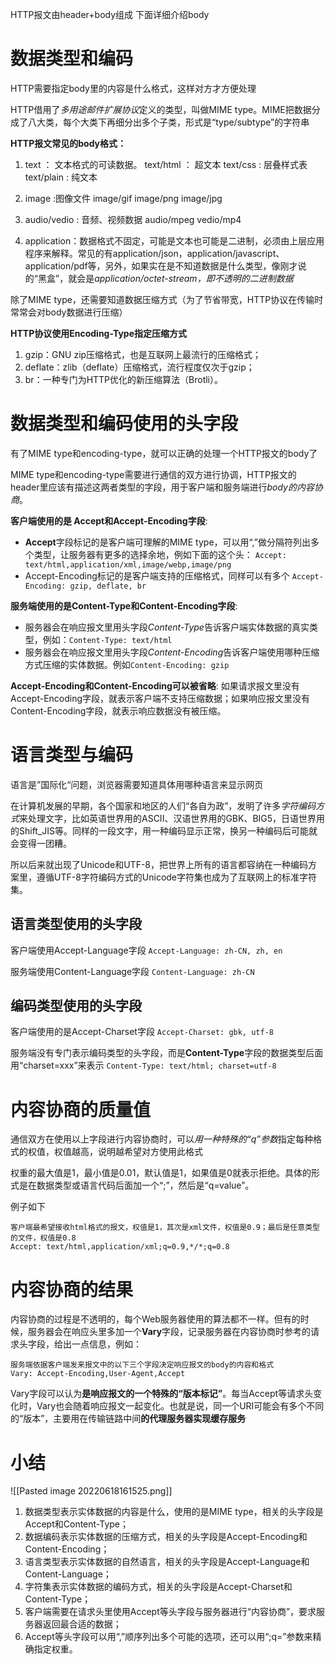 HTTP报文由header+body组成
下面详细介绍body


# 数据类型和编码
HTTP需要指定body里的内容是什么格式，这样对方才方便处理

HTTP借用了*多用途邮件扩展协议*定义的类型，叫做MIME type。MIME把数据分成了八大类，每个大类下再细分出多个子类，形式是“type/subtype”的字符串

**HTTP报文常见的body格式：**
1. text ： 文本格式的可读数据。
	text/html ： 超文本
	text/css : 层叠样式表
	text/plain : 纯文本

2. image :图像文件
	image/gif
	image/png
	image/jpg

3. audio/vedio : 音频、视频数据
	audio/mpeg
	vedio/mp4

4. application：数据格式不固定，可能是文本也可能是二进制，必须由上层应用程序来解释。常见的有application/json，application/javascript、application/pdf等，另外，如果实在是不知道数据是什么类型，像刚才说的“黑盒”，就会是*application/octet-stream，即不透明的二进制数据*


除了MIME type，还需要知道数据压缩方式（为了节省带宽，HTTP协议在传输时常常会对body数据进行压缩）

**HTTP协议使用Encoding-Type指定压缩方式**
1.  gzip：GNU zip压缩格式，也是互联网上最流行的压缩格式；
2.  deflate：zlib（deflate）压缩格式，流行程度仅次于gzip；
3.  br：一种专门为HTTP优化的新压缩算法（Brotli）。


# 数据类型和编码使用的头字段
有了MIME type和encoding-type，就可以正确的处理一个HTTP报文的body了

MIME type和encoding-type需要进行通信的双方进行协调，HTTP报文的header里应该有描述这两者类型的字段，用于客户端和服务端进行*body的内容协商*。

**客户端使用的是 Accept和Accept-Encoding字段**:
- **Accept**字段标记的是客户端可理解的MIME type，可以用“,”做分隔符列出多个类型，让服务器有更多的选择余地，例如下面的这个头：
`Accept: text/html,application/xml,image/webp,image/png`
- Accept-Encoding标记的是客户端支持的压缩格式，同样可以有多个
`Accept-Encoding: gzip, deflate, br`

**服务端使用的是Content-Type和Content-Encoding字段**:
- 服务器会在响应报文里用头字段*Content-Type*告诉客户端实体数据的真实类型，例如：`Content-Type: text/html`
- 服务器会在响应报文里用头字段*Content-Encoding*告诉客户端使用哪种压缩方式压缩的实体数据。例如`Content-Encoding: gzip`

**Accept-Encoding和Content-Encoding可以被省略**:
如果请求报文里没有Accept-Encoding字段，就表示客户端不支持压缩数据；如果响应报文里没有Content-Encoding字段，就表示响应数据没有被压缩。


# 语言类型与编码
语言是”国际化“问题，浏览器需要知道具体用哪种语言来显示网页

在计算机发展的早期，各个国家和地区的人们“各自为政”，发明了许多*字符编码方式*来处理文字，比如英语世界用的ASCII、汉语世界用的GBK、BIG5，日语世界用的Shift\_JIS等。同样的一段文字，用一种编码显示正常，换另一种编码后可能就会变得一团糟。

所以后来就出现了Unicode和UTF-8，把世界上所有的语言都容纳在一种编码方案里，遵循UTF-8字符编码方式的Unicode字符集也成为了互联网上的标准字符集。

## 语言类型使用的头字段
客户端使用Accept-Language字段
`Accept-Language: zh-CN, zh, en`

服务端使用Content-Language字段
`Content-Language: zh-CN`

## 编码类型使用的头字段
客户端使用的是Accept-Charset字段
`Accept-Charset: gbk, utf-8`

服务端没有专门表示编码类型的头字段，而是**Content-Type**字段的数据类型后面用“charset=xxx”来表示
`Content-Type: text/html; charset=utf-8`

# 内容协商的质量值
通信双方在使用以上字段进行内容协商时，可以*用一种特殊的“q”参数*指定每种格式的权值，权值越高，说明越希望对方使用此格式

权重的最大值是1，最小值是0.01，默认值是1，如果值是0就表示拒绝。具体的形式是在数据类型或语言代码后面加一个“;”，然后是“q=value”。

例子如下
```
客户端最希望接收html格式的报文，权值是1，其次是xml文件，权值是0.9；最后是任意类型的文件，权值是0.8
Accept: text/html,application/xml;q=0.9,*/*;q=0.8
```


# 内容协商的结果
内容协商的过程是不透明的，每个Web服务器使用的算法都不一样。但有的时候，服务器会在响应头里多加一个**Vary**字段，记录服务器在内容协商时参考的请求头字段，给出一点信息，例如：
```
服务端依据客户端发来报文中的以下三个字段决定响应报文的body的内容和格式
Vary: Accept-Encoding,User-Agent,Accept
```

Vary字段可以认为**是响应报文的一个特殊的“版本标记”**。每当Accept等请求头变化时，Vary也会随着响应报文一起变化。也就是说，同一个URI可能会有多个不同的“版本”，主要用在传输链路中间**的代理服务器实现缓存服务**


# 小结
![[Pasted image 20220618161525.png]]

1.  数据类型表示实体数据的内容是什么，使用的是MIME type，相关的头字段是Accept和Content-Type；
2.  数据编码表示实体数据的压缩方式，相关的头字段是Accept-Encoding和Content-Encoding；
3.  语言类型表示实体数据的自然语言，相关的头字段是Accept-Language和Content-Language；
4.  字符集表示实体数据的编码方式，相关的头字段是Accept-Charset和Content-Type；
5.  客户端需要在请求头里使用Accept等头字段与服务器进行“内容协商”，要求服务器返回最合适的数据；
6.  Accept等头字段可以用“,”顺序列出多个可能的选项，还可以用“;q=”参数来精确指定权重。